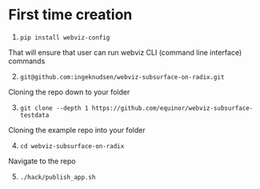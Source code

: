 # First time creation

1. `pip install webviz-config`

That will ensure that user can run webviz CLI (command line interface) commands

2. `git@github.com:ingeknudsen/webviz-subsurface-on-radix.git`

Cloning the repo down to your folder

3. `git clone --depth 1 https://github.com/equinor/webviz-subsurface-testdata`

Cloning the example repo into your folder

4. `cd webviz-subsurface-on-radix`

Navigate to the repo

5. `./hack/publish_app.sh`
